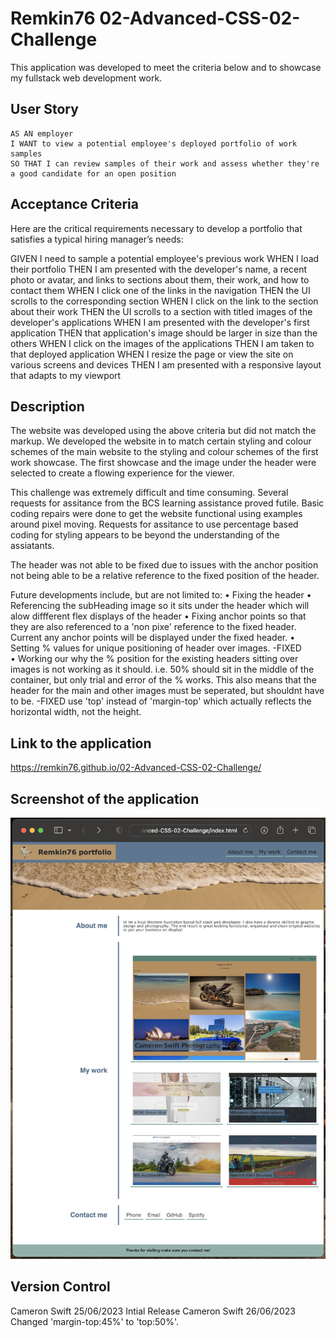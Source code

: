 # Remkin76 02-Advanced-CSS-02-Challenge
This application was developed to meet the criteria below and to showcase my fullstack web development work.

## User Story

```
AS AN employer
I WANT to view a potential employee's deployed portfolio of work samples
SO THAT I can review samples of their work and assess whether they're a good candidate for an open position
```


## Acceptance Criteria

Here are the critical requirements necessary to develop a portfolio that satisfies a typical hiring manager’s needs:

GIVEN I need to sample a potential employee's previous work
WHEN I load their portfolio
THEN I am presented with the developer's name, a recent photo or avatar, and links to sections about them, their work, and how to contact them
WHEN I click one of the links in the navigation
THEN the UI scrolls to the corresponding section
WHEN I click on the link to the section about their work
THEN the UI scrolls to a section with titled images of the developer's applications
WHEN I am presented with the developer's first application
THEN that application's image should be larger in size than the others
WHEN I click on the images of the applications
THEN I am taken to that deployed application
WHEN I resize the page or view the site on various screens and devices
THEN I am presented with a responsive layout that adapts to my viewport

## Description
The website was developed using the above criteria but did not match the markup. We developed the website in to match certain styling and colour schemes of the main website to the styling and colour schemes of the first work showcase. The first showcase and the image under the header were selected to create a flowing experience for the viewer.

This challenge was extremely difficult and time consuming. Several requests for assitance from the BCS learning assistance proved futile. Basic coding repairs were done to get the website functional using examples around pixel moving. Requests for assitance to use percentage based coding for styling appears to be beyond the understanding of the assiatants.

The header was not able to be fixed due to issues with the anchor position not being able to be a relative reference to the fixed position of the header.

Future developments include, but are not limited to:
    • Fixing the header
    • Referencing the subHeading image so it sits under the header which will alow diffferent flex displays of the header
    • Fixing anchor points so that they are also referenced to a 'non pixe' reference to the fixed header. Current any anchor points will be displayed under the fixed header.
    • Setting % values for unique positioning of header over images. -FIXED
    • Working our why the % position for the existing headers sitting over images is not working as it should. i.e. 50% should sit in the middle of the container, but only trial and error of the % works. This also means that the header for the main and other images must be seperated, but shouldnt have to be. -FIXED use 'top' instead of 'margin-top' which actually reflects the horizontal width, not the height.

## Link to the application

https://remkin76.github.io/02-Advanced-CSS-02-Challenge/

## Screenshot of the application

![screenshot](./assets/images/Remkin76%20Portfolio%20Website%20Screenshot.png?raw=true "Screenshot")

## Version Control
Cameron Swift   25/06/2023 Intial Release
Cameron Swift   26/06/2023 Changed 'margin-top:45%'  to 'top:50%'.
